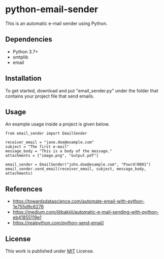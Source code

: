 # python-email-sender

This is an automatic e-mail sender using Python. 

## Dependencies

* Python 3.7+
* smtplib
* email

## Installation

To get started, download and put "email_sender.py" under the folder that contains your project file that send emails.

## Usage

An example usage inside a project is given below.

```
from email_sender import EmailSender

receiver_email = "jane.doe@example.com"
subject = "The first e-mail"
message_body = "This is a body of the message."
attachments = ["image.png", "output.pdf"]

email_sender = EmailSender("john.doe@example.com", "Pswrd!0001")
email_sender.send_email(receiver_email, subject, message_body, attachments)

```
## References

* https://towardsdatascience.com/automate-email-with-python-1e755d9c6276
* https://medium.com/@bakiiii/automatic-e-mail-sending-with-python-eb41855119e1
* https://realpython.com/python-send-email/

## License

This work is published under [MIT](https://github.com/sefaburakokcu/python-email-sender/LICENSE) License.



